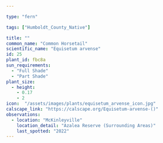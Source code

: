 ```yaml
---

type: "fern"

tags: ["Humboldt_County_Native"]

title: ""
common_name: "Common Horsetail"
scientific_name: "Equisetum arvense"
id: 25
plant_id: fbc8a
sun_requirements:
  - "Full Shade"
  - "Part Shade"
plant_size:
  - height: 
    - 0.17
    - 2
icon:  "/assets/images/plants/equisetum_arvense_icon.jpg"
calscape_link: "https://calscape.org/Equisetum-arvense-()"
observations: 
  - location: "McKinleyville"
    location_detail: "Azalea Reserve (Surrounding Areas)"    
    last_spotted: "2022"
---
```


